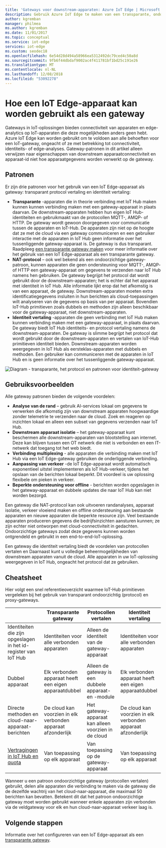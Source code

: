 ```yaml
---
title: 'Gateways voor downstream-apparaten: Azure IoT Edge | Microsoft Docs'
description: Gebruik Azure IoT Edge te maken van een transparante, ondoorzichtig of proxy gateway-apparaat die gegevens uit meerdere downstream apparaten verzendt naar de cloud of lokaal verwerkt.
author: kgremban
manager: philmea
ms.author: kgremban
ms.date: 11/01/2017
ms.topic: conceptual
ms.service: iot-edge
services: iot-edge
ms.custom: seodec18
ms.openlocfilehash: 6e54d28d494a58966ea5312492dc79ced4c50a8d
ms.sourcegitcommit: 9fb6f44dbdaf9002ac4f411781bf1bd25c191e26
ms.translationtype: MT
ms.contentlocale: nl-NL
ms.lasthandoff: 12/08/2018
ms.locfileid: "53092278"
---
```

# <a name="how-an-iot-edge-device-can-be-used-as-a-gateway"></a>Hoe een IoT Edge-apparaat kan worden gebruikt als een gateway

Gateways in IoT-oplossingen bieden connectiviteit van apparaten en edge-analytics op IoT-apparaten die deze mogelijkheden anders geen hebt. Azure IoT Edge kan worden gebruikt om te voldoen aan alle behoeften voor een IoT-gateway, ongeacht of ze met betrekking tot connectiviteit, identiteits- of edge-analyses. Gateway-patronen in dit artikel alleen verwijzen naar eigenschappen van downstream apparaatconnectiviteit en apparaat-id niet hoe apparaatgegevens worden verwerkt op de gateway.

## <a name="patterns"></a>Patronen

Er zijn drie patronen voor het gebruik van een IoT Edge-apparaat als gateway: transparant protocol vertaling en identiteit vertaling:
* **Transparante** -apparaten die in theorie verbinding met IoT Hub maken kunnen kunnen verbinding maken met een gateway-apparaat in plaats daarvan. De downstream-apparaten hebben hun eigen IoT Hub-identiteiten en gebruikmaakt van de protocollen MQTT-, AMQP- of HTTP. De gateway wordt gewoon doorgegeven voor communicatie tussen de apparaten en IoT-Hub. De apparaten zijn niet op de hoogte dat ze met de cloud via een gateway communiceren en een gebruiker interactie met de apparaten in IoT Hub geen informatie over het tussenliggende gateway-apparaat is. De gateway is dus transparant. Raadpleeg [een transparante gateway maken](how-to-create-transparent-gateway.md) voor meer informatie over het gebruik van een IoT Edge-apparaat als een transparante gateway.
* **NAT-protocol** – ook wel bekend als een ondoorzichtige gateway-patroon, kunnen apparaten die geen ondersteuning voor MQTT-, AMQP- of HTTP een gateway-apparaat om gegevens te verzenden naar IoT Hub namens hen gebruiken. De gateway begrijpt het protocol dat wordt gebruikt door de downstream-apparaten; het is echter dat het apparaat met identiteit in IoT Hub. Alle informatie lijkt erop dat het afkomstig is van een apparaat, de gateway. Downstream-apparaten moeten extra identificatiegegevens insluiten in hun berichten als cloud-toepassingen wilt analyseren van de gegevens op basis van per apparaat. Bovendien IoT-Hub primitieven zoals dubbels en methoden zijn alleen beschikbaar voor de gateway-apparaat, niet downstream-apparaten.
* **Identiteit vertaling** -apparaten die geen verbinding met IoT Hub maken kunnen verbinding maken met een gateway-apparaat, in plaats daarvan. De gateway biedt IoT Hub identiteits- en protocol vertaling namens de downstream-apparaten. De gateway is slimme begrijpt het protocol dat wordt gebruikt door de downstream-apparaten en vertalen van IoT-Hub primitieven identiteit bieden. Downstream-apparaten worden weergegeven in IoT Hub als eersteklas-apparaten met dubbels en methoden. Een gebruiker kan communiceren met de apparaten in IoT Hub en is geen informatie over het tussenliggende gateway-apparaat.

![Diagram - transparante, het protocol en patronen voor identiteit-gateway](./media/iot-edge-as-gateway/edge-as-gateway.png)

## <a name="use-cases"></a>Gebruiksvoorbeelden
Alle gateway patronen bieden de volgende voordelen:
* **Analyse van de rand** – gebruik AI-services lokaal om gegevens te verwerken die afkomstig zijn van downstream apparaten hoogwaardige zonder telemetrie te verzenden naar de cloud. Zoek en reageren op inzichten lokaal en alleen een subset van gegevens verzenden naar IoT Hub. 
* **Downstream apparaat isolatie** – het gateway-apparaat kunt beschermen alle downstream-apparaten van blootstelling aan internet. Deze kan blijven tussen een OT netwerk die niet is verbonden en een IT-netwerk dat toegang tot het web biedt. 
* **Verbinding multiplexing** - alle apparaten die verbinding maken met IoT Hub via een IoT Edge-gateway gebruiken de onderliggende verbinding.
* **Aanpassing van verkeer** -de IoT Edge-apparaat wordt automatisch exponentieel uitstel implementeren als IoT Hub-verkeer, tijdens het opslaan van de berichten lokaal beperkt. Dit voordeel is uw oplossing flexibele om pieken in verkeer.
* **Beperkte ondersteuning voor offline** - berichten worden opgeslagen in het gateway-apparaat en dubbele updates die naar IoT Hub kan niet worden bezorgd.

Een gateway die NAT-protocol kan ook uitvoeren randanalyses, apparaat isolatie, verkeer vloeiend maken en offline ondersteuning aan bestaande apparaten en nieuwe apparaten die beperkte resource zijn. Veel bestaande apparaten produceren gegevens die bedrijfsinzichten aansturen kunnen; ze zijn echter niet ontworpen met cloud-connectiviteit in gedachten. Ondoorzichtige gateways zodat deze gegevens kunnen worden ontgrendeld en gebruikt in een end-to-end-IoT-oplossing.

Een gateway die identiteit vertaling biedt de voordelen van protocollen vertalen en Daarnaast kunt u volledige beheermogelijkheden van downstream apparaten vanuit de cloud. Alle apparaten in uw IoT-oplossing weergegeven in IoT Hub, ongeacht het protocol dat ze gebruiken.

## <a name="cheat-sheet"></a>Cheatsheet
Hier volgt een snel referentieoverzicht waarmee IoT-Hub primitieven vergeleken bij het gebruik van transparant ondoorzichtig (protocol) en proxy-gateways.

| &nbsp; | Transparante gateway | Protocollen vertalen | Identiteit vertaling |
|--------|-------------|--------|--------|
| Identiteiten die zijn opgeslagen in het id-register van IoT Hub | Identiteiten voor alle verbonden apparaten | Alleen de identiteit van de gateway-apparaat | Identiteiten voor alle verbonden apparaten |
| Dubbel apparaat | Elk verbonden apparaat heeft een eigen apparaatdubbel | Alleen de gateway is een dubbele apparaat- en -module | Elk verbonden apparaat heeft een eigen apparaatdubbel |
| Directe methoden en cloud-naar-apparaat-berichten | De cloud kan voorzien in elk verbonden apparaat afzonderlijk | Het gateway-apparaat kan alleen voorzien in de cloud | De cloud kan voorzien in elk verbonden apparaat afzonderlijk |
| [Vertragingen in IoT Hub en quota](../iot-hub/iot-hub-devguide-quotas-throttling.md) | Van toepassing op elk apparaat | Van toepassing op de gateway-apparaat | Van toepassing op elk apparaat |

Wanneer u een patroon ondoorzichtige gateway (protocollen vertalen) gebruikt, delen alle apparaten die verbinding te maken via de gateway die de dezelfde wachtrij van het cloud-naar-apparaat, die maximaal 50 berichten kan bevatten. Betekent dit dat het patroon ondoorzichtige gateway moet worden gebruikt wanneer enkele apparaten zijn verbonden via de veldgateway voor elk en hun cloud-naar-apparaat verkeer laag is.

## <a name="next-steps"></a>Volgende stappen
Informatie over het configureren van een IoT Edge-apparaat als een [transparante gateway](how-to-create-transparent-gateway-linux.md).
